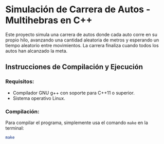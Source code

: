 # Simulación de Carrera de Autos - Multihebras en C++

Este proyecto simula una carrera de autos donde cada auto corre en su propio hilo, avanzando una cantidad aleatoria de metros y esperando un tiempo aleatorio entre movimientos. La carrera finaliza cuando todos los autos han alcanzado la meta.

## Instrucciones de Compilación y Ejecución

### Requisitos:
- Compilador GNU g++ con soporte para C++11 o superior.
- Sistema operativo Linux.

### Compilación:
Para compilar el programa, simplemente usa el comando `make` en la terminal:

```bash
make
